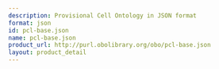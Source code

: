 ```yaml
---
description: Provisional Cell Ontology in JSON format
format: json
id: pcl-base.json
name: pcl-base.json
product_url: http://purl.obolibrary.org/obo/pcl-base.json
layout: product_detail
---
```

